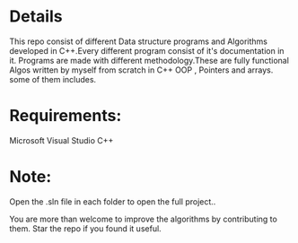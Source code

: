 # Details
This repo consist of different Data structure programs and Algorithms developed in C++.Every different program consist of it's documentation in it. Programs are made with different methodology.These are fully functional Algos written by myself from scratch in C++ OOP , Pointers and arrays. some of them includes.

# Requirements:
Microsoft Visual Studio 
C++

# Note:
Open the .sln file in each folder to open the full project..

You are more than welcome to improve the algorithms by contributing to them. Star the repo if you found it useful.
